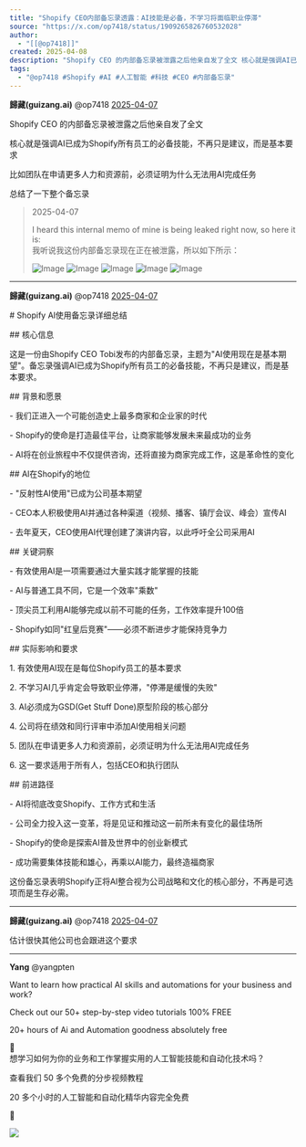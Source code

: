 ```yaml
---
title: "Shopify CEO内部备忘录透露：AI技能是必备，不学习将面临职业停滞"
source: "https://x.com/op7418/status/1909265826760532028"
author:
  - "[[@op7418]]"
created: 2025-04-08
description: "Shopify CEO 的内部备忘录被泄露之后他亲自发了全文 核心就是强调AI已成为Shopify所有员工的必备技能，不再只是建议，而是基本要求 比如团队在申请更多人力和资源前，必须证明为什么无法用AI完成任务 总结了一下整个备忘录"
tags:
  - "@op7418 #Shopify #AI #人工智能 #科技 #CEO #内部备忘录"
---
```

**歸藏(guizang.ai)** @op7418 [2025-04-07](https://x.com/op7418/status/1909265757416161539)

Shopify CEO 的内部备忘录被泄露之后他亲自发了全文

核心就是强调AI已成为Shopify所有员工的必备技能，不再只是建议，而是基本要求

比如团队在申请更多人力和资源前，必须证明为什么无法用AI完成任务

总结了一下整个备忘录

> 2025-04-07
> 
> I heard this internal memo of mine is being leaked right now, so here it is:  
> 我听说我这份内部备忘录现在正在被泄露，所以如下所示：
> 
> ![Image](https://pbs.twimg.com/media/Gn8S_HBbgAEJ7oF?format=jpg&name=large) ![Image](https://pbs.twimg.com/media/Gn7z6uaboAAkN4w?format=jpg&name=large) ![Image](https://pbs.twimg.com/media/Gn7z7ARaAAAmlwZ?format=jpg&name=large) ![Image](https://pbs.twimg.com/media/Gn7z7RcbEAAr118?format=jpg&name=large) ![Image](https://pbs.twimg.com/media/Gn7z7iUaYAAW-nf?format=png&name=large)

---

**歸藏(guizang.ai)** @op7418 [2025-04-07](https://x.com/op7418/status/1909265826760532028)

\# Shopify AI使用备忘录详细总结

\## 核心信息

这是一份由Shopify CEO Tobi发布的内部备忘录，主题为"AI使用现在是基本期望"。备忘录强调AI已成为Shopify所有员工的必备技能，不再只是建议，而是基本要求。

\## 背景和愿景

\- 我们正进入一个可能创造史上最多商家和企业家的时代

\- Shopify的使命是打造最佳平台，让商家能够发展未来最成功的业务

\- AI将在创业旅程中不仅提供咨询，还将直接为商家完成工作，这是革命性的变化

\## AI在Shopify的地位

\- "反射性AI使用"已成为公司基本期望

\- CEO本人积极使用AI并通过各种渠道（视频、播客、镇厅会议、峰会）宣传AI

\- 去年夏天，CEO使用AI代理创建了演讲内容，以此呼吁全公司采用AI

\## 关键洞察

\- 有效使用AI是一项需要通过大量实践才能掌握的技能

\- AI与普通工具不同，它是一个效率"乘数"

\- 顶尖员工利用AI能够完成以前不可能的任务，工作效率提升100倍

\- Shopify如同"红皇后竞赛"——必须不断进步才能保持竞争力

\## 实际影响和要求

1\. 有效使用AI现在是每位Shopify员工的基本要求

2\. 不学习AI几乎肯定会导致职业停滞，"停滞是缓慢的失败"

3\. AI必须成为GSD(Get Stuff Done)原型阶段的核心部分

4\. 公司将在绩效和同行评审中添加AI使用相关问题

5\. 团队在申请更多人力和资源前，必须证明为什么无法用AI完成任务

6\. 这一要求适用于所有人，包括CEO和执行团队

\## 前进路径

\- AI将彻底改变Shopify、工作方式和生活

\- 公司全力投入这一变革，将是见证和推动这一前所未有变化的最佳场所

\- Shopify的使命是探索AI普及世界中的创业新模式

\- 成功需要集体技能和雄心，再乘以AI能力，最终造福商家

这份备忘录表明Shopify正将AI整合视为公司战略和文化的核心部分，不再是可选项而是生存必需。

---

**歸藏(guizang.ai)** @op7418 [2025-04-07](https://x.com/op7418/status/1909266469571203133)

估计很快其他公司也会跟进这个要求

---

**Yang** @yangpten

Want to learn how practical AI skills and automations for your business and work?

Check out our 50+ step-by-step video tutorials 100% FREE

20+ hours of Ai and Automation goodness absolutely free

🥳  
想学习如何为你的业务和工作掌握实用的人工智能技能和自动化技术吗？

查看我们 50 多个免费的分步视频教程

20 多个小时的人工智能和自动化精华内容完全免费

🥳

![](https://pbs.twimg.com/media/GQrbMqGbMAETYdf?format=png&name=large)
